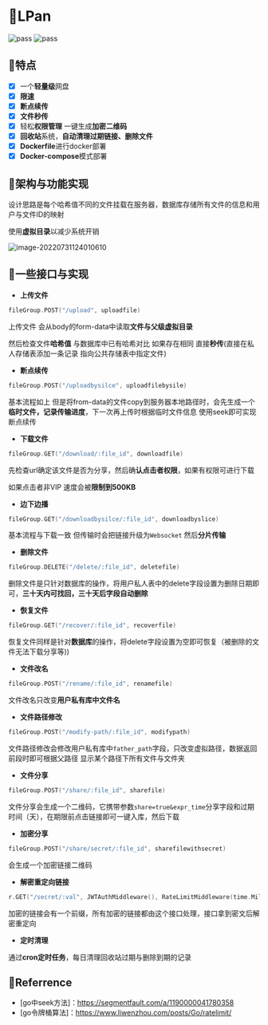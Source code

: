 # 🎉LPan

![pass](https://img.shields.io/badge/building-pass-green) ![pass](https://img.shields.io/badge/checks-pass-green)

## 🎁特点

- [x] 一个**轻量级**网盘
- [x] **限速**
- [x] **断点续传**
- [x] **文件秒传**
- [x] 轻松**权限管理** 一键生成**加密二维码**
- [x] **回收站**系统，**自动清理过期链接、删除文件**
- [x] **Dockerfile**进行docker部署
- [x] **Docker-compose**模式部署

## 🚀架构与功能实现

设计思路是每个哈希值不同的文件挂载在服务器，数据库存储所有文件的信息和用户与文件ID的映射

使用**虚拟目录**以减少系统开销

![image-20220731124010610](http://typora.fengxiangrui.top/1659242411.png)



## 🎨一些接口与实现

- **上传文件**

```go
fileGroup.POST("/upload", uploadfile)
```

上传文件 会从body的form-data中读取**文件与父级虚拟目录**

然后检查文件**哈希值** 与数据库中已有哈希对比 如果存在相同 直接**秒传**(直接在私人存储表添加一条记录 指向公共存储表中指定文件)

- **断点续传**

```go
fileGroup.POST("/uploadbysilce", uploadfilebysile)
```

基本流程如上 但是将from-data的文件copy到服务器本地路径时，会先生成一个**临时文件，记录传输进度**，下一次再上传时根据临时文件信息 使用seek即可实现断点续传

- **下载文件**

```go
fileGroup.GET("/download/:file_id", downloadfile)
```

先检查url确定该文件是否为分享，然后确**认点击者权限**，如果有权限可进行下载

如果点击者非VIP 速度会被**限制到500KB**

- **边下边播**

```go
fileGroup.GET("/downloadbysilce/:file_id", downloadbyslice)
```

基本流程与下载一致 但传输时会把链接升级为`Websocket` 然后**分片传输**

- **删除文件**

```go
fileGroup.DELETE("/delete/:file_id", deletefile)
```

删除文件是只针对数据库的操作，将用户私人表中的delete字段设置为删除日期即可，**三十天内可找回，三十天后字段自动删除**

- **恢复文件**

```go
fileGroup.GET("/recover/:file_id", recoverfile)
```

恢复文件同样是针对**数据库**的操作，将delete字段设置为空即可恢复（被删除的文件无法下载分享等))

- **文件改名**

```go
fileGroup.POST("/rename/:file_id", renamefile)
```

文件改名只改变**用户私有库中文件名**

- **文件路径修改**

```go
fileGroup.POST("/modify-path/:file_id", modifypath)
```

文件路径修改会修改用户私有库中`father_path`字段，只改变虚拟路径，数据返回前段时即可根据父路径 显示某个路径下所有文件与文件夹

-  **文件分享**

```go
fileGroup.POST("/share/:file_id", sharefile)
```

文件分享会生成一个二维码，它携带参数`share=true&expr_time`分享字段和过期时间（天），在期限前点击链接即可一键入库，然后下载

- **加密分享**

```go
fileGroup.POST("/share/secret/:file_id", sharefilewithsecret)
```

会生成一个加密链接二维码

- **解密重定向链接**

```go
r.GET("/secret/:val", JWTAuthMiddleware(), RateLimitMiddleware(time.Millisecond*100, 2048), func(c *gin.Context) 
```

加密的链接会有一个前缀，所有加密的链接都由这个接口处理，接口拿到密文后解密重定向

- **定时清理**

通过**cron定时任务**，每日清理回收站过期与删除到期的记录


## 📄Referrence

- [go中seek方法]：https://segmentfault.com/a/1190000041780358
- [go令牌桶算法]：https://www.liwenzhou.com/posts/Go/ratelimit/

